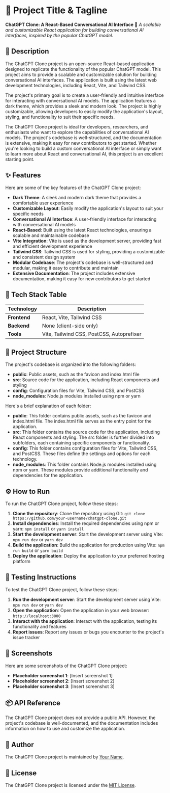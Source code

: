 🚀 Project Title & Tagline
=========================
**ChatGPT Clone: A React-Based Conversational AI Interface** 🤖
*A scalable and customizable React application for building conversational AI interfaces, inspired by the popular ChatGPT model.*

📖 Description
---------------
The ChatGPT Clone project is an open-source React-based application designed to replicate the functionality of the popular ChatGPT model. This project aims to provide a scalable and customizable solution for building conversational AI interfaces. The application is built using the latest web development technologies, including React, Vite, and Tailwind CSS.

The project's primary goal is to create a user-friendly and intuitive interface for interacting with conversational AI models. The application features a dark theme, which provides a sleek and modern look. The project is highly customizable, allowing developers to easily modify the application's layout, styling, and functionality to suit their specific needs.

The ChatGPT Clone project is ideal for developers, researchers, and enthusiasts who want to explore the capabilities of conversational AI models. The project's codebase is well-structured, and the documentation is extensive, making it easy for new contributors to get started. Whether you're looking to build a custom conversational AI interface or simply want to learn more about React and conversational AI, this project is an excellent starting point.

✨ Features
-----------
Here are some of the key features of the ChatGPT Clone project:
* **Dark Theme**: A sleek and modern dark theme that provides a comfortable user experience
* **Customizable Layout**: Easily modify the application's layout to suit your specific needs
* **Conversational AI Interface**: A user-friendly interface for interacting with conversational AI models
* **React-Based**: Built using the latest React technologies, ensuring a scalable and maintainable codebase
* **Vite Integration**: Vite is used as the development server, providing fast and efficient development experience
* **Tailwind CSS**: Tailwind CSS is used for styling, providing a customizable and consistent design system
* **Modular Codebase**: The project's codebase is well-structured and modular, making it easy to contribute and maintain
* **Extensive Documentation**: The project includes extensive documentation, making it easy for new contributors to get started

🧰 Tech Stack Table
-------------------
| Technology | Description |
| --- | --- |
| **Frontend** | React, Vite, Tailwind CSS |
| **Backend** | None (client-side only) |
| **Tools** | Vite, Tailwind CSS, PostCSS, Autoprefixer |

📁 Project Structure
-------------------
The project's codebase is organized into the following folders:
* **public**: Public assets, such as the favicon and index.html file
* **src**: Source code for the application, including React components and styling
* **config**: Configuration files for Vite, Tailwind CSS, and PostCSS
* **node_modules**: Node.js modules installed using npm or yarn

Here's a brief explanation of each folder:
* **public**: This folder contains public assets, such as the favicon and index.html file. The index.html file serves as the entry point for the application.
* **src**: This folder contains the source code for the application, including React components and styling. The src folder is further divided into subfolders, each containing specific components or functionality.
* **config**: This folder contains configuration files for Vite, Tailwind CSS, and PostCSS. These files define the settings and options for each technology.
* **node_modules**: This folder contains Node.js modules installed using npm or yarn. These modules provide additional functionality and dependencies for the application.

⚙️ How to Run
---------------
To run the ChatGPT Clone project, follow these steps:
1. **Clone the repository**: Clone the repository using Git: `git clone https://github.com/your-username/chatgpt-clone.git`
2. **Install dependencies**: Install the required dependencies using npm or yarn: `npm install` or `yarn install`
3. **Start the development server**: Start the development server using Vite: `npm run dev` or `yarn dev`
4. **Build the application**: Build the application for production using Vite: `npm run build` or `yarn build`
5. **Deploy the application**: Deploy the application to your preferred hosting platform

🧪 Testing Instructions
------------------------
To test the ChatGPT Clone project, follow these steps:
1. **Run the development server**: Start the development server using Vite: `npm run dev` or `yarn dev`
2. **Open the application**: Open the application in your web browser: `http://localhost:3000`
3. **Interact with the application**: Interact with the application, testing its functionality and features
4. **Report issues**: Report any issues or bugs you encounter to the project's issue tracker

📸 Screenshots
---------------
Here are some screenshots of the ChatGPT Clone project:
* **Placeholder screenshot 1**: [Insert screenshot 1]
* **Placeholder screenshot 2**: [Insert screenshot 2]
* **Placeholder screenshot 3**: [Insert screenshot 3]

📦 API Reference
-----------------
The ChatGPT Clone project does not provide a public API. However, the project's codebase is well-documented, and the documentation includes information on how to use and customize the application.

👤 Author
--------
The ChatGPT Clone project is maintained by [Your Name](https://github.com/your-username).

📝 License
--------
The ChatGPT Clone project is licensed under the [MIT License](https://opensource.org/licenses/MIT).
